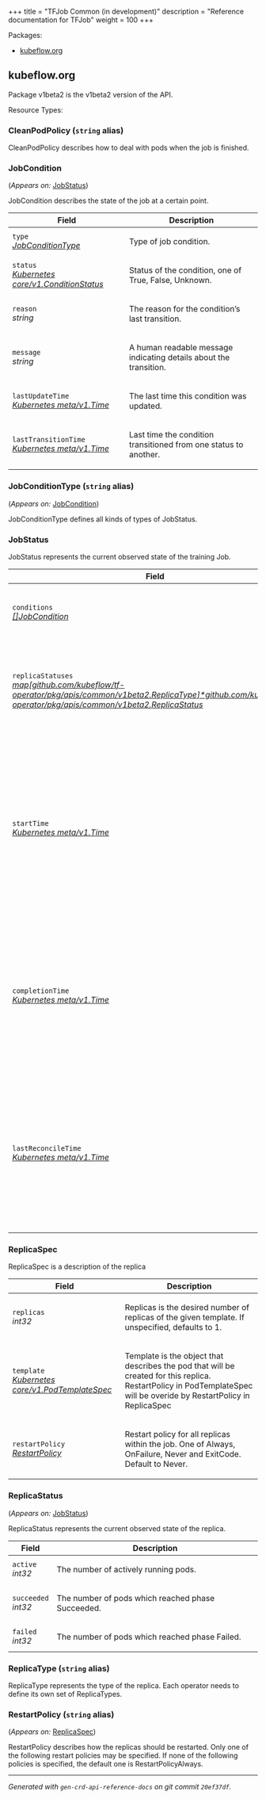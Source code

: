 +++
title = "TFJob Common (in development)"
description = "Reference documentation for TFJob"
weight = 100
+++
<p>Packages:</p>
<ul>
<li>
<a href="#kubeflow.org">kubeflow.org</a>
</li>
</ul>
<h2 id="kubeflow.org">kubeflow.org</h2>
<p>
<p>Package v1beta2 is the v1beta2 version of the API.</p>
</p>
Resource Types:
<ul></ul>
<h3 id="CleanPodPolicy">CleanPodPolicy
(<code>string</code> alias)</p></h3>
<p>
<p>CleanPodPolicy describes how to deal with pods when the job is finished.</p>
</p>
<h3 id="JobCondition">JobCondition
</h3>
<p>
(<em>Appears on:</em>
<a href="#JobStatus">JobStatus</a>)
</p>
<p>
<p>JobCondition describes the state of the job at a certain point.</p>
</p>
<table>
<thead>
<tr>
<th>Field</th>
<th>Description</th>
</tr>
</thead>
<tbody>
<tr>
<td>
<code>type</code></br>
<em>
<a href="#JobConditionType">
JobConditionType
</a>
</em>
</td>
<td>
<p>Type of job condition.</p>
</td>
</tr>
<tr>
<td>
<code>status</code></br>
<em>
<a href="https://kubernetes.io/docs/reference/generated/kubernetes-api/v1.13/#conditionstatus-v1-core">
Kubernetes core/v1.ConditionStatus
</a>
</em>
</td>
<td>
<p>Status of the condition, one of True, False, Unknown.</p>
</td>
</tr>
<tr>
<td>
<code>reason</code></br>
<em>
string
</em>
</td>
<td>
<p>The reason for the condition&rsquo;s last transition.</p>
</td>
</tr>
<tr>
<td>
<code>message</code></br>
<em>
string
</em>
</td>
<td>
<p>A human readable message indicating details about the transition.</p>
</td>
</tr>
<tr>
<td>
<code>lastUpdateTime</code></br>
<em>
<a href="https://kubernetes.io/docs/reference/generated/kubernetes-api/v1.13/#time-v1-meta">
Kubernetes meta/v1.Time
</a>
</em>
</td>
<td>
<p>The last time this condition was updated.</p>
</td>
</tr>
<tr>
<td>
<code>lastTransitionTime</code></br>
<em>
<a href="https://kubernetes.io/docs/reference/generated/kubernetes-api/v1.13/#time-v1-meta">
Kubernetes meta/v1.Time
</a>
</em>
</td>
<td>
<p>Last time the condition transitioned from one status to another.</p>
</td>
</tr>
</tbody>
</table>
<h3 id="JobConditionType">JobConditionType
(<code>string</code> alias)</p></h3>
<p>
(<em>Appears on:</em>
<a href="#JobCondition">JobCondition</a>)
</p>
<p>
<p>JobConditionType defines all kinds of types of JobStatus.</p>
</p>
<h3 id="JobStatus">JobStatus
</h3>
<p>
<p>JobStatus represents the current observed state of the training Job.</p>
</p>
<table>
<thead>
<tr>
<th>Field</th>
<th>Description</th>
</tr>
</thead>
<tbody>
<tr>
<td>
<code>conditions</code></br>
<em>
<a href="#JobCondition">
[]JobCondition
</a>
</em>
</td>
<td>
<p>Conditions is an array of current observed job conditions.</p>
</td>
</tr>
<tr>
<td>
<code>replicaStatuses</code></br>
<em>
<a href="#ReplicaStatus">
map[github.com/kubeflow/tf-operator/pkg/apis/common/v1beta2.ReplicaType]*github.com/kubeflow/tf-operator/pkg/apis/common/v1beta2.ReplicaStatus
</a>
</em>
</td>
<td>
<p>ReplicaStatuses is map of ReplicaType and ReplicaStatus,
specifies the status of each replica.</p>
</td>
</tr>
<tr>
<td>
<code>startTime</code></br>
<em>
<a href="https://kubernetes.io/docs/reference/generated/kubernetes-api/v1.13/#time-v1-meta">
Kubernetes meta/v1.Time
</a>
</em>
</td>
<td>
<p>Represents time when the job was acknowledged by the job controller.
It is not guaranteed to be set in happens-before order across separate operations.
It is represented in RFC3339 form and is in UTC.</p>
</td>
</tr>
<tr>
<td>
<code>completionTime</code></br>
<em>
<a href="https://kubernetes.io/docs/reference/generated/kubernetes-api/v1.13/#time-v1-meta">
Kubernetes meta/v1.Time
</a>
</em>
</td>
<td>
<p>Represents time when the job was completed. It is not guaranteed to
be set in happens-before order across separate operations.
It is represented in RFC3339 form and is in UTC.</p>
</td>
</tr>
<tr>
<td>
<code>lastReconcileTime</code></br>
<em>
<a href="https://kubernetes.io/docs/reference/generated/kubernetes-api/v1.13/#time-v1-meta">
Kubernetes meta/v1.Time
</a>
</em>
</td>
<td>
<p>Represents last time when the job was reconciled. It is not guaranteed to
be set in happens-before order across separate operations.
It is represented in RFC3339 form and is in UTC.</p>
</td>
</tr>
</tbody>
</table>
<h3 id="ReplicaSpec">ReplicaSpec
</h3>
<p>
<p>ReplicaSpec is a description of the replica</p>
</p>
<table>
<thead>
<tr>
<th>Field</th>
<th>Description</th>
</tr>
</thead>
<tbody>
<tr>
<td>
<code>replicas</code></br>
<em>
int32
</em>
</td>
<td>
<p>Replicas is the desired number of replicas of the given template.
If unspecified, defaults to 1.</p>
</td>
</tr>
<tr>
<td>
<code>template</code></br>
<em>
<a href="https://kubernetes.io/docs/reference/generated/kubernetes-api/v1.13/#podtemplatespec-v1-core">
Kubernetes core/v1.PodTemplateSpec
</a>
</em>
</td>
<td>
<p>Template is the object that describes the pod that
will be created for this replica. RestartPolicy in PodTemplateSpec
will be overide by RestartPolicy in ReplicaSpec</p>
</td>
</tr>
<tr>
<td>
<code>restartPolicy</code></br>
<em>
<a href="#RestartPolicy">
RestartPolicy
</a>
</em>
</td>
<td>
<p>Restart policy for all replicas within the job.
One of Always, OnFailure, Never and ExitCode.
Default to Never.</p>
</td>
</tr>
</tbody>
</table>
<h3 id="ReplicaStatus">ReplicaStatus
</h3>
<p>
(<em>Appears on:</em>
<a href="#JobStatus">JobStatus</a>)
</p>
<p>
<p>ReplicaStatus represents the current observed state of the replica.</p>
</p>
<table>
<thead>
<tr>
<th>Field</th>
<th>Description</th>
</tr>
</thead>
<tbody>
<tr>
<td>
<code>active</code></br>
<em>
int32
</em>
</td>
<td>
<p>The number of actively running pods.</p>
</td>
</tr>
<tr>
<td>
<code>succeeded</code></br>
<em>
int32
</em>
</td>
<td>
<p>The number of pods which reached phase Succeeded.</p>
</td>
</tr>
<tr>
<td>
<code>failed</code></br>
<em>
int32
</em>
</td>
<td>
<p>The number of pods which reached phase Failed.</p>
</td>
</tr>
</tbody>
</table>
<h3 id="ReplicaType">ReplicaType
(<code>string</code> alias)</p></h3>
<p>
<p>ReplicaType represents the type of the replica. Each operator needs to define its
own set of ReplicaTypes.</p>
</p>
<h3 id="RestartPolicy">RestartPolicy
(<code>string</code> alias)</p></h3>
<p>
(<em>Appears on:</em>
<a href="#ReplicaSpec">ReplicaSpec</a>)
</p>
<p>
<p>RestartPolicy describes how the replicas should be restarted.
Only one of the following restart policies may be specified.
If none of the following policies is specified, the default one
is RestartPolicyAlways.</p>
</p>
<hr/>
<p><em>
Generated with <code>gen-crd-api-reference-docs</code>
on git commit <code>20ef37df</code>.
</em></p>
